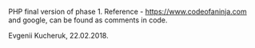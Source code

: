 PHP final version of phase 1. 
Reference - https://www.codeofaninja.com and google, can be found as comments in code.

Evgenii Kucheruk, 22.02.2018.
